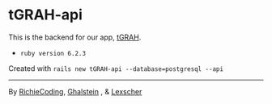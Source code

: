 # tGRAH-api

This is the backend for our app, [tGRAH](#).

- `ruby version 6.2.3`

Created with `rails new tGRAH-api --database=postgresql --api`

---

By [RichieCoding](https://github.com/RichieCoding), [Ghalstein](https://github.com/Ghalstein) , & [Lexscher](https://github.com/Lexscher)
